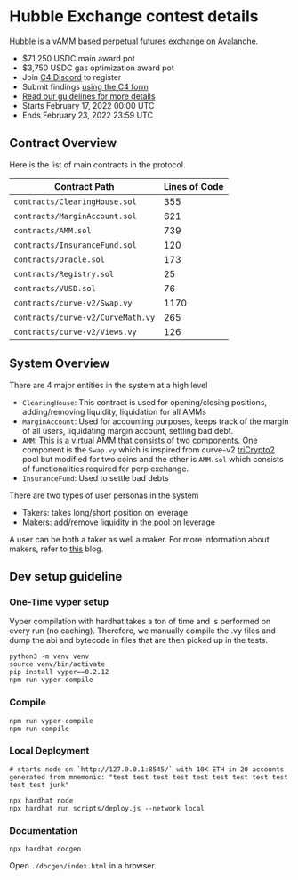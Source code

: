 # Hubble Exchange contest details
[Hubble](https://twitter.com/HubbleExchange) is a vAMM based perpetual futures exchange on Avalanche.

- $71,250 USDC main award pot
- $3,750 USDC gas optimization award pot
- Join [C4 Discord](https://discord.gg/code4rena) to register
- Submit findings [using the C4 form](https://code4rena.com/contests/2022-02-hubble-contest/submit)
- [Read our guidelines for more details](https://docs.code4rena.com/roles/wardens)
- Starts February 17, 2022 00:00 UTC
- Ends February 23, 2022 23:59 UTC

## Contract Overview
Here is the list of main contracts in the protocol.

| Contract Path                       | Lines of Code |
| ----------------------------------- | ------------- |
| `contracts/ClearingHouse.sol`       |  355          |
| `contracts/MarginAccount.sol`       |  621          |
| `contracts/AMM.sol`                 |  739          |
| `contracts/InsuranceFund.sol`       |  120          |
| `contracts/Oracle.sol`              |  173          |
| `contracts/Registry.sol`            |  25           |
| `contracts/VUSD.sol`                |  76           |
| `contracts/curve-v2/Swap.vy`        |  1170         |
| `contracts/curve-v2/CurveMath.vy`   |  265          |
| `contracts/curve-v2/Views.vy`       |  126          |

## System Overview
There are 4 major entities in the system at a high level

* `ClearingHouse`: This contract is used for opening/closing positions, adding/removing liquidity, liquidation for all AMMs
* `MarginAccount`: Used for accounting purposes, keeps track of the margin of all users, liquidating margin account, settling bad debt.
* `AMM`: This is a virtual AMM that consists of two components. One component is the `Swap.vy` which is inspired from curve-v2 [triCrypto2](https://curve.fi/tricrypto2) pool but modified for two coins and the other is `AMM.sol` which consists of functionalities required for perp exchange.
* `InsuranceFund`: Used to settle bad debts

There are two types of user personas in the system
* Takers: takes long/short position on leverage
* Makers: add/remove liquidity in the pool on leverage

A user can be both a taker as well a maker. For more information about makers, refer to [this](https://medium.com/hubbleexchange/makers-in-hubble-vamm-c2dbae445ed9) blog.


## Dev setup guideline

### One-Time vyper setup
Vyper compilation with hardhat takes a ton of time and is performed on every run (no caching). Therefore, we manually compile the .vy files and dump the abi and bytecode in files that are then picked up in the tests.

```
python3 -m venv venv
source venv/bin/activate
pip install vyper==0.2.12
npm run vyper-compile
```

### Compile
```
npm run vyper-compile
npm run compile
```

### Local Deployment
```
# starts node on `http://127.0.0.1:8545/` with 10K ETH in 20 accounts generated from mnemonic: "test test test test test test test test test test test junk"

npx hardhat node
npx hardhat run scripts/deploy.js --network local
```

### Documentation
```
npx hardhat docgen
```
Open `./docgen/index.html` in a browser.
